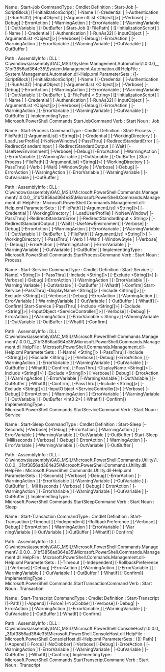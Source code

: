 

Name             : Start-Job
CommandType      : Cmdlet
Definition       : Start-Job [-ScriptBlock] <ScriptBlock> [[-InitializationScript] <ScriptBlock>] [-Name <String>] [-Credential <PSCredential>] [-Authentication <AuthenticationMechanism>] [-RunAs32] [-InputObject <PSObject>] [-Argume
                   ntList <Object[]>] [-Verbose] [-Debug] [-ErrorAction <ActionPreference>] [-WarningAction <ActionPreference>] [-ErrorVariable <String>] [-WarningVariable <String>] [-OutVariable <String>] [-OutBuffer <Int32>]
                   Start-Job [[-FilePath] <String>] [[-InitializationScript] <ScriptBlock>] [-Name <String>] [-Credential <PSCredential>] [-Authentication <AuthenticationMechanism>] [-RunAs32] [-InputObject <PSObject>] [-ArgumentList
                    <Object[]>] [-Verbose] [-Debug] [-ErrorAction <ActionPreference>] [-WarningAction <ActionPreference>] [-ErrorVariable <String>] [-WarningVariable <String>] [-OutVariable <String>] [-OutBuffer <Int32>]
                   
Path             : 
AssemblyInfo     : 
DLL              : C:\windows\assembly\GAC_MSIL\System.Management.Automation\1.0.0.0__31bf3856ad364e35\System.Management.Automation.dll
HelpFile         : System.Management.Automation.dll-Help.xml
ParameterSets    : {[-ScriptBlock] <ScriptBlock> [[-InitializationScript] <ScriptBlock>] [-Name <String>] [-Credential <PSCredential>] [-Authentication <AuthenticationMechanism>] [-RunAs32] [-InputObject <PSObject>] [-ArgumentList <O
                   bject[]>] [-Verbose] [-Debug] [-ErrorAction <ActionPreference>] [-WarningAction <ActionPreference>] [-ErrorVariable <String>] [-WarningVariable <String>] [-OutVariable <String>] [-OutBuffer <Int32>], [[-FilePath] <
                   String>] [[-InitializationScript] <ScriptBlock>] [-Name <String>] [-Credential <PSCredential>] [-Authentication <AuthenticationMechanism>] [-RunAs32] [-InputObject <PSObject>] [-ArgumentList <Object[]>] [-Verbose] 
                   [-Debug] [-ErrorAction <ActionPreference>] [-WarningAction <ActionPreference>] [-ErrorVariable <String>] [-WarningVariable <String>] [-OutVariable <String>] [-OutBuffer <Int32>]}
ImplementingType : Microsoft.PowerShell.Commands.StartJobCommand
Verb             : Start
Noun             : Job

Name             : Start-Process
CommandType      : Cmdlet
Definition       : Start-Process [-FilePath] <String> [[-ArgumentList] <String[]>] [-Credential <PSCredential>] [-WorkingDirectory <String>] [-LoadUserProfile] [-NoNewWindow] [-PassThru] [-RedirectStandardError <String>] [-RedirectSt
                   andardInput <String>] [-RedirectStandardOutput <String>] [-Wait] [-UseNewEnvironment] [-Verbose] [-Debug] [-ErrorAction <ActionPreference>] [-WarningAction <ActionPreference>] [-ErrorVariable <String>] [-WarningVar
                   iable <String>] [-OutVariable <String>] [-OutBuffer <Int32>]
                   Start-Process [-FilePath] <String> [[-ArgumentList] <String[]>] [-WorkingDirectory <String>] [-PassThru] [-Verb <String>] [-Wait] [-WindowStyle <ProcessWindowStyle>] [-Verbose] [-Debug] [-ErrorAction <ActionPrefere
                   nce>] [-WarningAction <ActionPreference>] [-ErrorVariable <String>] [-WarningVariable <String>] [-OutVariable <String>] [-OutBuffer <Int32>]
                   
Path             : 
AssemblyInfo     : 
DLL              : C:\windows\assembly\GAC_MSIL\Microsoft.PowerShell.Commands.Management\1.0.0.0__31bf3856ad364e35\Microsoft.PowerShell.Commands.Management.dll
HelpFile         : Microsoft.PowerShell.Commands.Management.dll-Help.xml
ParameterSets    : {[-FilePath] <String> [[-ArgumentList] <String[]>] [-Credential <PSCredential>] [-WorkingDirectory <String>] [-LoadUserProfile] [-NoNewWindow] [-PassThru] [-RedirectStandardError <String>] [-RedirectStandardInput <
                   String>] [-RedirectStandardOutput <String>] [-Wait] [-UseNewEnvironment] [-Verbose] [-Debug] [-ErrorAction <ActionPreference>] [-WarningAction <ActionPreference>] [-ErrorVariable <String>] [-WarningVariable <String
                   >] [-OutVariable <String>] [-OutBuffer <Int32>], [-FilePath] <String> [[-ArgumentList] <String[]>] [-WorkingDirectory <String>] [-PassThru] [-Verb <String>] [-Wait] [-WindowStyle <ProcessWindowStyle>] [-Verbose] [-
                   Debug] [-ErrorAction <ActionPreference>] [-WarningAction <ActionPreference>] [-ErrorVariable <String>] [-WarningVariable <String>] [-OutVariable <String>] [-OutBuffer <Int32>]}
ImplementingType : Microsoft.PowerShell.Commands.StartProcessCommand
Verb             : Start
Noun             : Process

Name             : Start-Service
CommandType      : Cmdlet
Definition       : Start-Service [-Name] <String[]> [-PassThru] [-Include <String[]>] [-Exclude <String[]>] [-Verbose] [-Debug] [-ErrorAction <ActionPreference>] [-WarningAction <ActionPreference>] [-ErrorVariable <String>] [-Warning
                   Variable <String>] [-OutVariable <String>] [-OutBuffer <Int32>] [-WhatIf] [-Confirm]
                   Start-Service [-PassThru] -DisplayName <String[]> [-Include <String[]>] [-Exclude <String[]>] [-Verbose] [-Debug] [-ErrorAction <ActionPreference>] [-WarningAction <ActionPreference>] [-ErrorVariable <String>] [-Wa
                   rningVariable <String>] [-OutVariable <String>] [-OutBuffer <Int32>] [-WhatIf] [-Confirm]
                   Start-Service [-PassThru] [-Include <String[]>] [-Exclude <String[]>] [-InputObject <ServiceController[]>] [-Verbose] [-Debug] [-ErrorAction <ActionPreference>] [-WarningAction <ActionPreference>] [-ErrorVariable <
                   String>] [-WarningVariable <String>] [-OutVariable <String>] [-OutBuffer <Int32>] [-WhatIf] [-Confirm]
                   
Path             : 
AssemblyInfo     : 
DLL              : C:\windows\assembly\GAC_MSIL\Microsoft.PowerShell.Commands.Management\1.0.0.0__31bf3856ad364e35\Microsoft.PowerShell.Commands.Management.dll
HelpFile         : Microsoft.PowerShell.Commands.Management.dll-Help.xml
ParameterSets    : {[-Name] <String[]> [-PassThru] [-Include <String[]>] [-Exclude <String[]>] [-Verbose] [-Debug] [-ErrorAction <ActionPreference>] [-WarningAction <ActionPreference>] [-ErrorVariable <String>] [-WarningVariable <Str
                   ing>] [-OutVariable <String>] [-OutBuffer <Int32>] [-WhatIf] [-Confirm], [-PassThru] -DisplayName <String[]> [-Include <String[]>] [-Exclude <String[]>] [-Verbose] [-Debug] [-ErrorAction <ActionPreference>] [-Warni
                   ngAction <ActionPreference>] [-ErrorVariable <String>] [-WarningVariable <String>] [-OutVariable <String>] [-OutBuffer <Int32>] [-WhatIf] [-Confirm], [-PassThru] [-Include <String[]>] [-Exclude <String[]>] [-InputO
                   bject <ServiceController[]>] [-Verbose] [-Debug] [-ErrorAction <ActionPreference>] [-WarningAction <ActionPreference>] [-ErrorVariable <String>] [-WarningVariable <String>] [-OutVariable <String>] [-OutBuffer <Int3
                   2>] [-WhatIf] [-Confirm]}
ImplementingType : Microsoft.PowerShell.Commands.StartServiceCommand
Verb             : Start
Noun             : Service

Name             : Start-Sleep
CommandType      : Cmdlet
Definition       : Start-Sleep [-Seconds] <Int32> [-Verbose] [-Debug] [-ErrorAction <ActionPreference>] [-WarningAction <ActionPreference>] [-ErrorVariable <String>] [-WarningVariable <String>] [-OutVariable <String>] [-OutBuffer <In
                   t32>]
                   Start-Sleep -Milliseconds <Int32> [-Verbose] [-Debug] [-ErrorAction <ActionPreference>] [-WarningAction <ActionPreference>] [-ErrorVariable <String>] [-WarningVariable <String>] [-OutVariable <String>] [-OutBuffer 
                   <Int32>]
                   
Path             : 
AssemblyInfo     : 
DLL              : C:\windows\assembly\GAC_MSIL\Microsoft.PowerShell.Commands.Utility\1.0.0.0__31bf3856ad364e35\Microsoft.PowerShell.Commands.Utility.dll
HelpFile         : Microsoft.PowerShell.Commands.Utility.dll-Help.xml
ParameterSets    : {[-Seconds] <Int32> [-Verbose] [-Debug] [-ErrorAction <ActionPreference>] [-WarningAction <ActionPreference>] [-ErrorVariable <String>] [-WarningVariable <String>] [-OutVariable <String>] [-OutBuffer <Int32>], -Mil
                   liseconds <Int32> [-Verbose] [-Debug] [-ErrorAction <ActionPreference>] [-WarningAction <ActionPreference>] [-ErrorVariable <String>] [-WarningVariable <String>] [-OutVariable <String>] [-OutBuffer <Int32>]}
ImplementingType : Microsoft.PowerShell.Commands.StartSleepCommand
Verb             : Start
Noun             : Sleep

Name             : Start-Transaction
CommandType      : Cmdlet
Definition       : Start-Transaction [-Timeout <Int32>] [-Independent] [-RollbackPreference <RollbackSeverity>] [-Verbose] [-Debug] [-ErrorAction <ActionPreference>] [-WarningAction <ActionPreference>] [-ErrorVariable <String>] [-War
                   ningVariable <String>] [-OutVariable <String>] [-OutBuffer <Int32>] [-WhatIf] [-Confirm]
                   
Path             : 
AssemblyInfo     : 
DLL              : C:\windows\assembly\GAC_MSIL\Microsoft.PowerShell.Commands.Management\1.0.0.0__31bf3856ad364e35\Microsoft.PowerShell.Commands.Management.dll
HelpFile         : Microsoft.PowerShell.Commands.Management.dll-Help.xml
ParameterSets    : {[-Timeout <Int32>] [-Independent] [-RollbackPreference <RollbackSeverity>] [-Verbose] [-Debug] [-ErrorAction <ActionPreference>] [-WarningAction <ActionPreference>] [-ErrorVariable <String>] [-WarningVariable <Str
                   ing>] [-OutVariable <String>] [-OutBuffer <Int32>] [-WhatIf] [-Confirm]}
ImplementingType : Microsoft.PowerShell.Commands.StartTransactionCommand
Verb             : Start
Noun             : Transaction

Name             : Start-Transcript
CommandType      : Cmdlet
Definition       : Start-Transcript [[-Path] <String>] [-Append] [-Force] [-NoClobber] [-Verbose] [-Debug] [-ErrorAction <ActionPreference>] [-WarningAction <ActionPreference>] [-ErrorVariable <String>] [-WarningVariable <String>] [-
                   OutVariable <String>] [-OutBuffer <Int32>] [-WhatIf] [-Confirm]
                   
Path             : 
AssemblyInfo     : 
DLL              : C:\windows\assembly\GAC_MSIL\Microsoft.PowerShell.ConsoleHost\1.0.0.0__31bf3856ad364e35\Microsoft.PowerShell.ConsoleHost.dll
HelpFile         : Microsoft.PowerShell.ConsoleHost.dll-Help.xml
ParameterSets    : {[[-Path] <String>] [-Append] [-Force] [-NoClobber] [-Verbose] [-Debug] [-ErrorAction <ActionPreference>] [-WarningAction <ActionPreference>] [-ErrorVariable <String>] [-WarningVariable <String>] [-OutVariable <Str
                   ing>] [-OutBuffer <Int32>] [-WhatIf] [-Confirm]}
ImplementingType : Microsoft.PowerShell.Commands.StartTranscriptCommand
Verb             : Start
Noun             : Transcript



